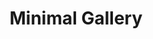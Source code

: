 ---
title: 'Minimal Gallery'
description: 'For the love of beautiful & functional websites'
link: 'https://minimal.gallery/'
imageURL: 'https://res.cloudinary.com/dc6mrv5cb/image/upload/v1701193090/personal-resources/ideas/minimal.gallery__y9dkqn.png'
---